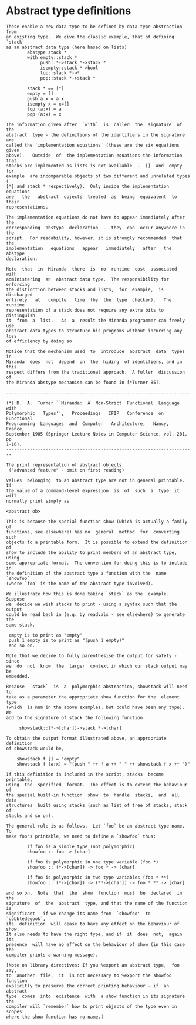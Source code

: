 # Abstract type definitions

    These enable a new data type to be defined by data type abstraction from
    an existing type.  We give the classic example, that of defining `stack`
    as an abstract data type (here based on lists)
            abstype stack *
            with empty::stack *
                 push::*->stack *->stack *
                 isempty::stack *->bool
                 top::stack *->*
                 pop::stack *->stack *

            stack * == [*]
            empty = []
            push a x = a:x
            isempty x = x=[]
            top (a:x) = a
            pop (a:x) = x

    The information given after  `with`  is  called  the  signature  of  the
    abstract  type - the definitions of the identifiers in the signature are
    called the `implementation equations` (these are the six equations given
    above).   Outside  of  the implementation equations the information that
    stacks are implemented as lists is not available  -  []  and  empty  for
    example  are incomparable objects of two different and unrelated types (
    [*] and stack * respectively).  Only inside the implementation equations
    are   the   abstract  objects  treated  as  being  equivalent  to  their
    representations.

    The implementation equations do not have to appear immediately after the
    corresponding  abstype  declaration  -  they  can  occur anywhere in the
    script.  For readability, however, it is strongly recommended  that  the
    implementation   equations   appear   immediately   after   the  abstype
    declaration.

    Note  that  in  Miranda  there  is  no  runtime  cost  associated   with
    administering  an  abstract data type.  The responsibility for enforcing
    the distinction between stacks and lists,  for  example,  is  discharged
    entirely   at   compile   time  (by  the  type  checker).   The  runtime
    representation of a stack does not require any extra bits to distinguish
    it  from  a  list.   As  a  result the Miranda programmer can freely use
    abstract data types to structure his programs without incurring any loss
    of efficiency by doing so.

    Notice that the mechanism used  to  introduce  abstract  data  types  in
    Miranda  does  not  depend  on  the  hiding  of identifiers, and in this
    respect differs from the traditional approach.  A fuller  discussion  of
    the Miranda abstype mechanism can be found in [*Turner 85].

    ------------------------------------------------------------------------
    (*) D.  A.  Turner ``Miranda:  A  Non-Strict  Functional  Language  with
    Polymorphic   Types'',   Proceedings   IFIP   Conference  on  Functional
    Programming  Languages  and  Computer   Architecture,   Nancy,   France,
    September 1985 (Springer Lecture Notes in Computer Science, vol. 201, pp
    1-16).
    ------------------------------------------------------------------------

    The print representation of abstract objects
     ("advanced feature" - omit on first reading)

    Values  belonging  to an abstract type are not in general printable.  If
    the value of a command-level expression  is  of  such  a  type  it  will
    normally print simply as

    <abstract ob>

    This is because the special function show (which is actually a family of
    functions, see elsewhere) has no  general  method  for  converting  such
    objects to a printable form.  It is possible to extend the definition of
    show to include the ability to print members of an abstract type,  using
    some appropriate format.  The convention for doing this is to include in
    the definition of the abstract type a function with the  name  `showfoo`
    (where `foo` is the name of the abstract type involved).

    We illustrate how this is done taking `stack` as the  example.   Suppose
    we  decide we wish stacks to print - using a syntax such that the output
    could be read back in (e.g. by readvals - see elsewhere) to generate the
    same stack.

     empty is to print as "empty"
     push 1 empty is to print as "(push 1 empty)"
     and so on.

    Note that we decide to fully parenthesise the output for safety -  since
    we  do  not  know  the  larger  context in which our stack output may be
    embedded.

    Because  `stack`  is  a  polymorphic abstraction, showstack will need to
    take as a parameter the appropriate show function for the  element  type
    (which  is num in the above examples, but could have been any type).  We
    add to the signature of stack the following function.

         showstack::(*->[char])->stack *->[char]

    To obtain the output format illustrated above, an appropriate definition
    of showstack would be,

        showstack f [] = "empty"
        showstack f (a:x) = "(push " ++ f a ++ " " ++ showstack f x ++ ")"

    If this definition is included in the script, stacks  become  printable,
    using  the  specified  format.  The effect is to extend the behaviour of
    the special built-in function  show  to  handle  stacks,  and  all  data
    structures  built using stacks (such as list of tree of stacks, stack of
    stacks and so on).

    The general rule is as follows.  Let `foo` be an abstract type name.  To
    make foo's printable, we need to define a `showfoo` thus:

            if foo is a simple type (not polymorphic)
            showfoo :: foo -> [char]

            if foo is polymorphic in one type variable (foo *)
            showfoo :: (*->[char]) -> foo * -> [char]

            if foo is polymorphic in two type variables (foo * **)
            showfoo :: (*->[char]) -> (**->[char]) -> foo * ** -> [char]

    and so on.  Note  that  the  show  function  must  be  declared  in  the
    signature  of  the  abstract  type, and that the name of the function is
    significant - if we change its name from  `showfoo'  to  `gobbledegook`,
    its  definition  will cease to have any effect on the behaviour of show.
    It also needs to have the right type, and if  it  does  not,  again  its
    presence  will have no effect on the behaviour of show (in this case the
    compiler prints a warning message).

    [Note on library directives: If you %export an abstract type,  foo  say,
    to  another  file,  it  is not necessary to %export the showfoo function
    explicitly to preserve the correct printing behaviour - if  an  abstract
    type  comes  into  existence  with  a show function in its signature the
    compiler will `remember` how to print objects of the type even in scopes
    where the show function has no name.]
